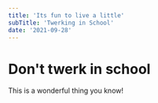 ```yaml
---
title: 'Its fun to live a little'
subTitle: 'Twerking in School'
date: '2021-09-28'
---
```


# Don't twerk in school
This is a wonderful thing you know!